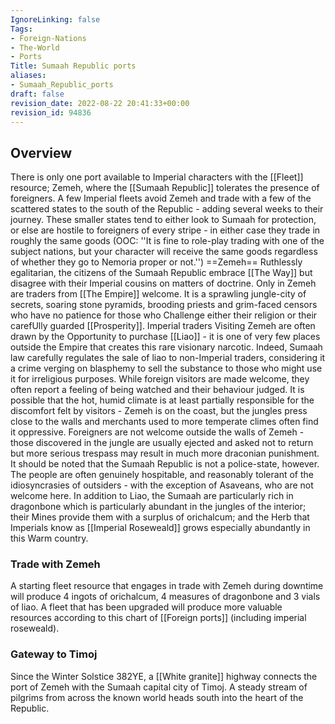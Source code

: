 ```yaml
---
IgnoreLinking: false
Tags:
- Foreign-Nations
- The-World
- Ports
Title: Sumaah Republic ports
aliases:
- Sumaah_Republic_ports
draft: false
revision_date: 2022-08-22 20:41:33+00:00
revision_id: 94836
---
```


## Overview
There is only one port available to Imperial characters with the [[Fleet]] resource; Zemeh, where the [[Sumaah Republic]] tolerates the presence of foreigners.
A few Imperial fleets avoid Zemeh and trade with a few of the scattered states to the south of the Republic - adding several weeks to their journey. These smaller states tend to either look to Sumaah for protection, or else are hostile to foreigners of every stripe - in either case they trade in roughly the same goods (OOC: ''It is fine to role-play trading with one of the subject nations, but your character will receive the same goods regardless of whether they go to Nemoria proper or not.'')
==Zemeh== 
Ruthlessly egalitarian, the citizens of the Sumaah Republic embrace [[The Way]] but disagree with their Imperial cousins on matters of doctrine. Only in Zemeh are traders from [[The Empire]] welcome. It is a sprawling jungle-city of secrets, soaring stone pyramids, brooding priests and grim-faced censors who have no patience for those who Challenge either their religion or their carefUlly guarded [[Prosperity]].
Imperial traders Visiting Zemeh are often drawn by the Opportunity to purchase [[Liao]] - it is one of very few places outside the Empire that creates this rare visionary narcotic. Indeed, Sumaah law carefully regulates the sale of liao to non-Imperial traders, considering it a crime verging on blasphemy to sell the substance to those who might use it for irreligious purposes. 
While foreign visitors are made welcome, they often report a feeling of being watched and their behaviour judged. It is possible that the hot, humid climate is at least partially responsible for the discomfort felt by visitors - Zemeh is on the coast, but the jungles press close to the walls and merchants used to more temperate climes often find it oppressive. Foreigners are not welcome outside the walls of Zemeh - those discovered in the jungle are usually ejected and asked not to return but more serious trespass may result in much more draconian punishment.
It should be noted that the Sumaah Republic is not a police-state, however. The people are often genuinely hospitable, and reasonably tolerant of the idiosyncrasies of outsiders - with the exception of Asaveans, who are not welcome here.
In addition to Liao, the Sumaah are particularly rich in dragonbone which is particularly abundant in the jungles of the interior; their Mines provide them with a surplus of orichalcum; and the Herb that Imperials know as [[Imperial Roseweald]] grows especially abundantly in this Warm country.
### Trade with Zemeh
A starting fleet resource that engages in trade with Zemeh during downtime will produce 4 ingots of orichalcum, 4 measures of dragonbone and 3 vials of liao. A fleet that has been upgraded will produce more valuable resources according to this chart of [[Foreign ports]] (including imperial roseweald).
### Gateway to Timoj
Since the Winter Solstice 382YE, a [[White granite]] highway connects the port of Zemeh with the Sumaah capital city of Timoj. A steady stream of pilgrims from across the known world heads south into the heart of the Republic.